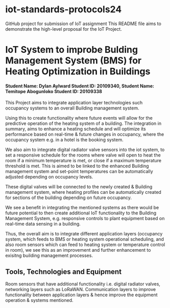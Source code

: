 # iot-standards-protocols24
GitHub project for submission of IoT assignment
This README file aims to demonstrate the high-level proposal for the IoT Project. 

# IoT System to improbe Bulding Management System (BMS) for Heating Optimization in Buildings
#### Student Name: Dylan Aylward   Student ID: 20109340, Student Name: Temitope Abogunloko   Student ID: 20109338

This Project aims to integrate application layer technologies such occupancy systems to an overall Building management system. 

Using this to create functionality where future events will allow for the predictive operation of the heating system of a building. The integration in summary, aims to enhance a heating schedule and will optimize its performance based on real-time & future changes in occupancy, where the occupancy system e.g. in a hotel is the booking system.

We also aim to integrate digital radiator valve sensors into the iot system, to set a responsive schedule for the rooms where valve will open to heat the room if a minimum temperature is met, or close if a maximum temperature threshold is met. This is aimed to be linked to the enhanced Building management system and set-point temperatures can be automatically adjusted depending on occupancy levels. 

These digital valves will be connected to the newly created & Building management system, where heating profiles can be automatically created for sections of the building depending on future occupancy. 

We see a benefit in integrating the mentioned systems as there would be future potential to then create additional IoT functionality to the Building Management System, e.g. responsive controls to plant equipment based on real-time data sensing in a building.

Thus, the overall aim is to integrate different application layers (occupancy system, which feeds to BMS or heating system operational scheduling, and also room sensors which can feed to heating system or temperature control in room), we see this as an improvement and further enhancement to exisitng building management processes.


## Tools, Technologies and Equipment

Room sensors that have additional functionality i.e. digital radiator valves, networking layers such as LoRaWAN. Communication layers to improve functionality between application layers & hence improve the equipment operation & systems mentioned. 
